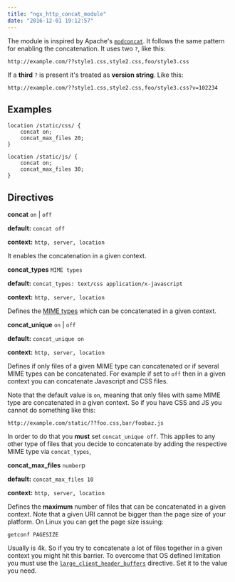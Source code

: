 ```yaml
---
title: "ngx_http_concat_module"
date: "2016-12-01 19:12:57"
---
```



The module is inspired by Apache's
[`modconcat`](http://code.google.com/p/modconcat). It follows the same
pattern for enabling the concatenation. It uses two `?`, like this: 

```
http://example.com/??style1.css,style2.css,foo/style3.css
```

If a **third** `?` is present it's treated as **version string**. Like
this:

```
http://example.com/??style1.css,style2.css,foo/style3.css?v=102234
```

## Examples

```
location /static/css/ {
    concat on;
    concat_max_files 20;
}

location /static/js/ {
    concat on;
    concat_max_files 30;
}
```

## Directives

**concat** `on` | `off`

**default:** `concat off`

**context:** `http, server, location`

It enables the concatenation in a given context.

**concat_types** `MIME types`

**default:** `concat_types: text/css application/x-javascript`

**context:** `http, server, location`

Defines the [MIME types](http://en.wikipedia.org/wiki/MIME_type) which
can be concatenated in a given context.

    
**concat_unique** `on` | `off`

**default:** `concat_unique on`

**context:** `http, server, location`

Defines if only files of a given MIME type can concatenated or if
several MIME types can be concatenated. For example if set to `off`
then in a given context you can concatenate Javascript and CSS files.

Note that the default value is `on`, meaning that only files with same
MIME type are concatenated in a given context. So if you have CSS and
JS you cannot do something like this:

```
http://example.com/static/??foo.css,bar/foobaz.js
```

In order to do that you **must** set `concat_unique off`. This applies
to any other type of files that you decide to concatenate by adding
the respective MIME type via `concat_types`,

**concat_max_files** `number`p

**default:** `concat_max_files 10`

**context:** `http, server, location`

Defines the **maximum** number of files that can be concatenated in a
given context. Note that a given URI cannot be bigger than the page
size of your platform. On Linux you can get the page size issuing:

```
getconf PAGESIZE
```

Usually is 4k. So if you try to concatenate a lot of files together in
a given context you might hit this barrier. To overcome that OS
defined limitation you must use
the [`large_client_header_buffers`](http://wiki.nginx.org/NginxHttpCoreModule#large_client_header_buffers)
directive. Set it to the value you need.
